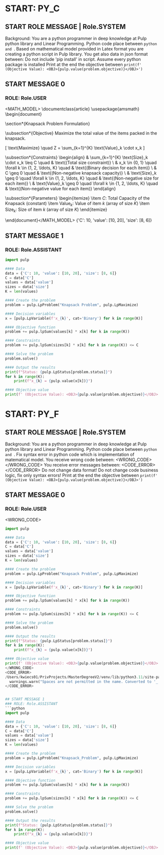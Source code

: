 # START: PY_C 
## START ROLE MESSAGE | Role.SYSTEM 
Background: You are a python programmer in deep knowledge at Pulp python library and Linear Programming. Python code place between ```python and ```. Based on mathematical model provided in Latex format you are creating a python script in Pulp library. You get also data in json format between: <DATA></DATA> Do not include 'pip install' in script. Assume every python package is installed Print at the end the objective between <OBJ></OBJ> `print(f' (Objective Value): <OBJ>{pulp.value(problem.objective)}</OBJ>')` 
## START MESSAGE 0 
### ROLE: Role.USER
<MATH_MODEL>
\documentclass{article}
\usepackage{amsmath}
\begin{document}

\section*{Knapsack Problem Formulation}

\subsection*{Objective}
Maximize the total value of the items packed in the knapsack.

\[
\text{Maximize} \quad Z = \sum_{k=1}^{K} \text{Value}_k \cdot x_k
\]

\subsection*{Constraints}
\begin{align}
& \sum_{k=1}^{K} \text{Size}_k \cdot x_k \leq C \quad & \text{(Total size constraint)} \\
& x_k \in \{0, 1\} \quad \forall k \in \{1, 2, \ldots, K\} \quad & \text{(Binary decision for each item)} \\
& C \geq 0 \quad & \text{(Non-negative knapsack capacity)} \\
& \text{Size}_k \geq 0 \quad \forall k \in \{1, 2, \ldots, K\} \quad & \text{(Non-negative size for each item)} \\
& \text{Value}_k \geq 0 \quad \forall k \in \{1, 2, \ldots, K\} \quad & \text{(Non-negative value for each item)}
\end{align}

\subsection*{Parameters}
\begin{itemize}
    \item $C$: Total Capacity of the Knapsack (constant)
    \item $\text{Value}_k$: Value of item $k$ (array of size $K$)
    \item $\text{Size}_k$: Size of item $k$ (array of size $K$)
\end{itemize}

\end{document}</MATH_MODEL>
<DATA>
{'C': 10, 'value': [10, 20], 'size': [8, 6]}</DATA>


## START MESSAGE 1 
### ROLE: Role.ASSISTANT
```python
import pulp

#### Data
data = {'C': 10, 'value': [10, 20], 'size': [8, 6]}
C = data['C']
values = data['value']
sizes = data['size']
K = len(values)

#### Create the problem
problem = pulp.LpProblem("Knapsack Problem", pulp.LpMaximize)

#### Decision variables
x = [pulp.LpVariable(f'x_{k}', cat='Binary') for k in range(K)]

#### Objective function
problem += pulp.lpSum(values[k] * x[k] for k in range(K))

#### Constraints
problem += pulp.lpSum(sizes[k] * x[k] for k in range(K)) <= C

#### Solve the problem
problem.solve()

#### Output the results
print(f"Status: {pulp.LpStatus[problem.status]}")
for k in range(K):
    print(f"x_{k} = {pulp.value(x[k])}")

#### Objective value
print(f' (Objective Value): <OBJ>{pulp.value(problem.objective)}</OBJ>')
```

# START: PY_F 
## START ROLE MESSAGE | Role.SYSTEM 
Background: You are a python programmer in deep knowledge at Pulp python library and Linear Programming. Python code place between ```python and ```. Fix syntax error in python code which is implementation of matematical model. You receive wrong code between: <WRONG_CODE></WRONG_CODE> You receive error messages between: <CODE_ERROR></CODE_ERROR> Do not change data format! Do not change code business logic, fix only syntax errors! Print at the end the objective between <OBJ></OBJ> `print(f' (Objective Value): <OBJ>{pulp.value(problem.objective)}</OBJ>')` 
## START MESSAGE 0 
### ROLE: Role.USER
<WRONG_CODE>
```python
import pulp

#### Data
data = {'C': 10, 'value': [10, 20], 'size': [8, 6]}
C = data['C']
values = data['value']
sizes = data['size']
K = len(values)

#### Create the problem
problem = pulp.LpProblem("Knapsack Problem", pulp.LpMaximize)

#### Decision variables
x = [pulp.LpVariable(f'x_{k}', cat='Binary') for k in range(K)]

#### Objective function
problem += pulp.lpSum(values[k] * x[k] for k in range(K))

#### Constraints
problem += pulp.lpSum(sizes[k] * x[k] for k in range(K)) <= C

#### Solve the problem
problem.solve()

#### Output the results
print(f"Status: {pulp.LpStatus[problem.status]}")
for k in range(K):
    print(f"x_{k} = {pulp.value(x[k])}")

#### Objective value
print(f' (Objective Value): <OBJ>{pulp.value(problem.objective)}</OBJ>')```
</WRONG_CODE>
<CODE_ERROR>
/Users/kwiecs01/PrivProjects/MasterDegreeV2/venv/lib/python3.11/site-packages/pulp/pulp.py:1298: UserWarning: Spaces are not permitted in the name. Converted to '_'
  warnings.warn("Spaces are not permitted in the name. Converted to '_'")
</CODE_ERROR>


## START MESSAGE 1 
### ROLE: Role.ASSISTANT
```python
import pulp

#### Data
data = {'C': 10, 'value': [10, 20], 'size': [8, 6]}
C = data['C']
values = data['value']
sizes = data['size']
K = len(values)

#### Create the problem
problem = pulp.LpProblem("Knapsack_Problem", pulp.LpMaximize)

#### Decision variables
x = [pulp.LpVariable(f'x_{k}', cat='Binary') for k in range(K)]

#### Objective function
problem += pulp.lpSum(values[k] * x[k] for k in range(K))

#### Constraints
problem += pulp.lpSum(sizes[k] * x[k] for k in range(K)) <= C

#### Solve the problem
problem.solve()

#### Output the results
print(f"Status: {pulp.LpStatus[problem.status]}")
for k in range(K):
    print(f"x_{k} = {pulp.value(x[k])}")

#### Objective value
print(f' (Objective Value): <OBJ>{pulp.value(problem.objective)}</OBJ>')
```

